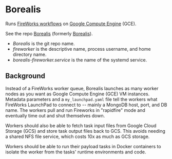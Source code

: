 # Borealis

Runs [FireWorks workflows](https://materialsproject.github.io/fireworks/) on
[Google Compute Engine](https://cloud.google.com/compute/) (GCE).

See the repo [Borealis](https://github.com/CovertLab/borealis)
(formerly [Borealis](https://github.com/1fish2/borealis)).

* _Borealis_ is the git repo name.
* _fireworker_ is the descriptive name, process username, and home directory name.
* _borealis-fireworker.service_ is the name of the systemd service.


## Background

Instead of a FireWorks worker queue, Borealis launches as many worker nodes as you want
as Google Compute Engine (GCE) VM instances. Metadata parameters and a
`my_launchpad.yaml` file tell the workers what FireWorks LaunchPad to connect
to -- mainly a MongoDB host, port, and DB name. The workers pull and run Fireworks in
"rapidfire" mode and eventually time out and shut themselves down.

Workers should also be able to fetch task input files from Google Cloud Storage (GCS)
and store task output files back to GCS. This avoids needing a shared NFS file service,
which costs 10x as much as GCS storage.

Workers should be able to run their payload tasks in Docker containers to isolate the
worker from the tasks' runtime environments and code.
